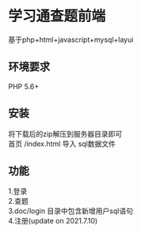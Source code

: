 # 学习通查题前端  

基于php+html+javascript+mysql+layui  

## 环境要求  

PHP 5.6+  

## 安装  

将下载后的zip解压到服务器目录即可  
首页 /index.html
导入 sql数据文件

## 功能  

1.登录  
2.查题  
3.doc/login 目录中包含新增用户sql语句  
4.注册(update on 2021.7.10)  

